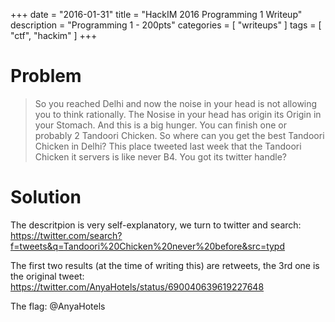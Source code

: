 +++
date        = "2016-01-31"
title       = "HackIM 2016 Programming 1 Writeup"
description = "Programming 1 - 200pts"
categories  = [ "writeups" ]
tags        = [ "ctf", "hackim" ]
+++

# Problem
> So you reached Delhi and now the noise in your head is not allowing you to think rationally. The Nosise in your head has origin its Origin in your Stomach. And this is a big hunger. You can finish one or probably 2 Tandoori Chicken. So where can you get the best Tandoori Chicken in Delhi? This place tweeted last week that the Tandoori Chicken it servers is like never B4. You got its twitter handle?

# Solution

The descritpion is very self-explanatory, we turn to twitter and search:  
https://twitter.com/search?f=tweets&q=Tandoori%20Chicken%20never%20before&src=typd

The first two results (at the time of writing this) are retweets, the 3rd one is the original tweet:  
https://twitter.com/AnyaHotels/status/690040639619227648

The flag: @AnyaHotels

